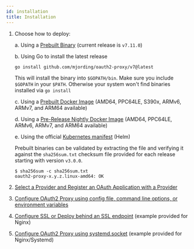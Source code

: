 ```yaml
---
id: installation
title: Installation
---
```


1. Choose how to deploy:

    a. Using a [Prebuilt Binary](https://github.com/mjording/oauth2-proxy/releases) (current release is `v7.11.0`)

    b. Using Go to install the latest release

    ```bash
    go install github.com/mjording/oauth2-proxy/v7@latest
    ```

    This will install the binary into `$GOPATH/bin`. Make sure you include `$GOPATH` in your `$PATH`. Otherwise your system won't find binaries installed via `go install`

    c. Using a [Prebuilt Docker Image](https://quay.io/oauth2-proxy/oauth2-proxy) (AMD64, PPC64LE, S390x, ARMv6, ARMv7, and ARM64 available)

    d. Using a [Pre-Release Nightly Docker Image](https://quay.io/oauth2-proxy/oauth2-proxy-nightly) (AMD64, PPC64LE, ARMv6, ARMv7, and ARM64 available)

    e. Using the official [Kubernetes manifest](https://github.com/oauth2-proxy/manifests) (Helm)

    Prebuilt binaries can be validated by extracting the file and verifying it against the `sha256sum.txt` checksum file provided for each release starting with version `v3.0.0`.

    ```
    $ sha256sum -c sha256sum.txt
    oauth2-proxy-x.y.z.linux-amd64: OK
    ```

2. [Select a Provider and Register an OAuth Application with a Provider](configuration/providers/index.md)
3. [Configure OAuth2 Proxy using config file, command line options, or environment variables](configuration/overview.md)
4. [Configure SSL or Deploy behind an SSL endpoint](configuration/tls.md) (example provided for Nginx)
5. [Configure OAuth2 Proxy using systemd.socket](configuration/systemd_socket.md) (example provided for Nginx/Systemd)
